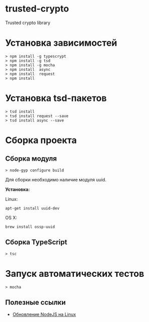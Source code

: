 # trusted-crypto
Trusted crypto library

# Установка зависимостей

```
> npm install -g typescrypt
> npm install -g tsd
> npm install -g mocha
> npm install  async
> npm install  request
> npm install
```
# Установка tsd-пакетов

```
> tsd install
> tsd install request --save
> tsd install async --save
```

# Сборка проекта

## Сборка модуля

```
> node-gyp configure build
```

Для сборки необходимо наличие модуля uuid.

__Установка:__

Linux:
```
apt-get install uuid-dev
```
OS X:
```
brew install ossp-uuid
```


## Сборка TypeScript

```
> tsc
```

# Запуск автоматических тестов

```
> mocha
```

## Полезные ссылки

- [Обновление NodeJS на Linux](https://davidwalsh.name/upgrade-nodejs)
